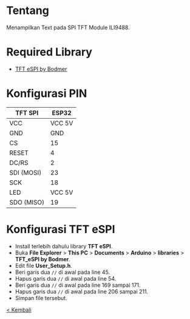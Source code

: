 # Tentang
Menampilkan Text pada SPI TFT Module ILI9488.

# Required Library
- [TFT eSPI by Bodmer](https://github.com/Bodmer/TFT_eSPI)

# Konfigurasi PIN 
| TFT SPI    | ESP32  |
|------------|--------|
| VCC        | VCC 5V |
| GND        | GND    |
| CS         | 15     |
| RESET      | 4      |
| DC/RS      | 2      |
| SDI (MOSI) | 23     |
| SCK        | 18     |
| LED        | VCC 5V |
| SDO (MISO) | 19     |

# Konfigurasi TFT eSPI
- Install terlebih dahulu library **TFT eSPI**.
- Buka **File Explorer** > **This PC** > **Documents** > **Arduino** > **libraries** > **TFT_eSPI by Bodmer**.
- Edit file **User_Setup.h**.
- Beri garis dua `//` di awal pada line 45.
- Hapus garis dua `//` di awal pada line 54.
- Beri garis dua `//` di awal pada line 169 sampai 171.
- Hapus garis dua `//` di awal pada line 206 sampai 211.
- Simpan file tersebut.

[< Kembali](https://github.com/Irvan789/Sistem-Embeded)
